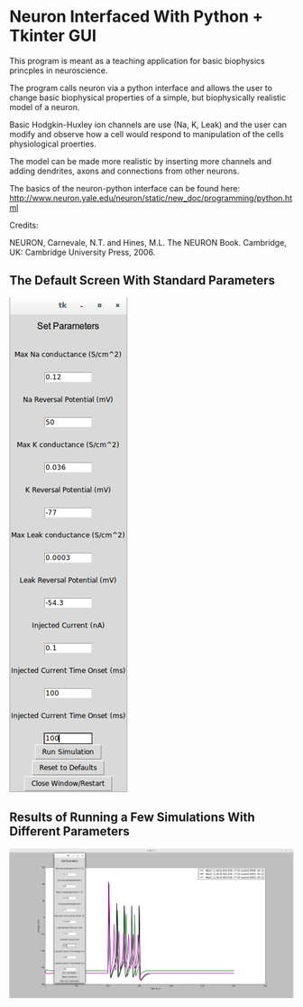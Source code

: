 #      Neuron Interfaced With Python + Tkinter GUI        #


This program is meant as a teaching application for basic biophysics princples in neuroscience.

The program calls neuron via a python interface and allows the user to change basic biophysical properties of a simple, but biophysically realistic model of a neuron.

Basic Hodgkin-Huxley ion channels are use (Na, K, Leak) and the user can modify and observe how a cell would respond to manipulation of the cells physiological proerties.

The model can be made more realistic by inserting more channels and adding dendrites, axons and connections from other neurons.

The basics of the neuron-python interface can be found here: http://www.neuron.yale.edu/neuron/static/new_doc/programming/python.html

Credits:

NEURON, Carnevale, N.T. and Hines, M.L. The NEURON Book. 
Cambridge, UK: Cambridge University Press, 2006. 

##	The Default Screen With Standard Parameters	##
![alt text](screenshots/Default_Screen.png "This is the screen you will see on opening")
##	Results of Running a Few Simulations With Different Parameters	##
![alt text](screenshots/RunScreen.png "Example of screen after running Gibbs Sampler on a file with desired parameters")


